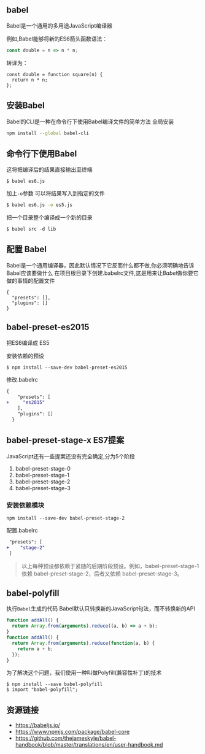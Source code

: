 ## babel
Babel是一个通用的多用途JavaScript编译器

例如,Babel能够将新的ES6箭头函数语法：
```javascript
const double = n => n * n;
```
转译为：
```
const double = function square(n) {
  return n * n;
};
```

## 安装Babel
Babel的CLI是一种在命令行下使用Babel编译文件的简单方法
全局安装
```bash
npm install --global babel-cli
```

## 命令行下使用Babel
这将把编译后的结果直接输出至终端
```
$ babel es6.js
```
加上`-o`参数 可以将结果写入到指定的文件
```sh
$ babel es6.js -o es5.js
```
把一个目录整个编译成一个新的目录
```
$ babel src -d lib
```

## 配置 Babel 
Babel是一个<span class="text-danger">通用</span>编译器，因此默认情况下它反而什么都不做,你必须明确地告诉Babel应该要做什么
在项目根目录下创建<span class="text-danger">.babelrc</span>文件,这是用来让*Babel*做你要它做的事情的配置文件
```
{
  "presets": [],
  "plugins": []
}
```

## babel-preset-es2015 
把ES6编译成 ES5

安装依赖的预设
```
$ npm install --save-dev babel-preset-es2015
```

修改.babelrc
```diff
{
    "presets": [
+     "es2015"
    ],
    "plugins": []
  }
```

## babel-preset-stage-x ES7提案
JavaScript还有一些提案还没有完全确定,分为5个阶段
1. babel-preset-stage-0
2. babel-preset-stage-1
3. babel-preset-stage-2
4. babel-preset-stage-3

### 安装依赖模块
```
npm install --save-dev babel-preset-stage-2
```
配置.babelrc
```diff 
 "presets": [
+    "stage-2"
 ]
```
> 以上每种预设都依赖于紧随的后期阶段预设。例如，babel-preset-stage-1 依赖 babel-preset-stage-2，后者又依赖 babel-preset-stage-3。

## babel-polyfill 
执行`Babel`生成的代码
Babel默认只转换新的JavaScript句法，而不转换新的API
```javascript
function addAll() {
  return Array.from(arguments).reduce((a, b) => a + b);
}
function addAll() {
  return Array.from(arguments).reduce(function(a, b) {
    return a + b;
  });
}
```
为了解决这个问题，我们使用一种叫做Polyfill(兼容性补丁)的技术
```
$ npm install --save babel-polyfill
$ import "babel-polyfill";
```

## 资源链接
* https://babeljs.io/
* https://www.npmjs.com/package/babel-core
* https://github.com/thejameskyle/babel-handbook/blob/master/translations/en/user-handbook.md